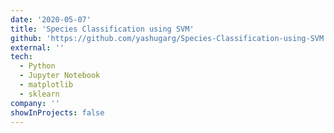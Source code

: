 ```yaml
---
date: '2020-05-07'
title: 'Species Classification using SVM'
github: 'https://github.com/yashugarg/Species-Classification-using-SVM'
external: ''
tech:
  - Python
  - Jupyter Notebook
  - matplotlib
  - sklearn
company: ''
showInProjects: false
---
```

